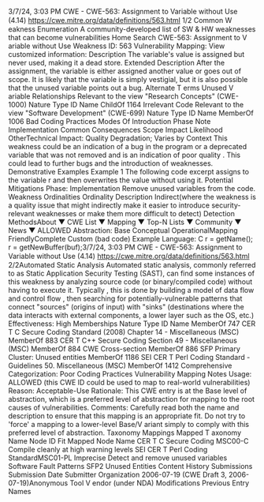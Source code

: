 3/7/24, 3:03 PM CWE - CWE-563: Assignment to Variable without Use (4.14)
https://cwe.mitre.org/data/deﬁnitions/563.html 1/2
Common W eakness Enumeration
A community-developed list of SW & HW weaknesses that can become
vulnerabilities
Home Search
CWE-563: Assignment to V ariable without Use
Weakness ID: 563
Vulnerability Mapping: 
View customized information:
 Description
The variable's value is assigned but never used, making it a dead store.
 Extended Description
After the assignment, the variable is either assigned another value or goes out of scope. It is likely that the variable is simply vestigial,
but it is also possible that the unused variable points out a bug.
 Alternate T erms
Unused V ariable
 Relationships
 Relevant to the view "Research Concepts" (CWE-1000)
Nature Type ID Name
ChildOf 1164 Irrelevant Code
 Relevant to the view "Software Development" (CWE-699)
Nature Type ID Name
MemberOf 1006 Bad Coding Practices
 Modes Of Introduction
Phase Note
Implementation
 Common Consequences
Scope Impact Likelihood
OtherTechnical Impact: Quality Degradation; Varies by Context
This weakness could be an indication of a bug in the program or a deprecated variable that was not
removed and is an indication of poor quality . This could lead to further bugs and the introduction of
weaknesses.
 Demonstrative Examples
Example 1
The following code excerpt assigns to the variable r and then overwrites the value without using it.
 Potential Mitigations
Phase: Implementation
Remove unused variables from the code.
 Weakness Ordinalities
Ordinality Description
Indirect(where the weakness is a quality issue that might indirectly make it easier to introduce security-relevant weaknesses or make
them more difficult to detect)
 Detection MethodsAbout ▼ CWE List ▼ Mapping ▼ Top-N Lists ▼ Community ▼ News ▼
ALLOWED
Abstraction: Base
Conceptual OperationalMapping
FriendlyComplete Custom
(bad code) Example Language: C 
r = getName();
r = getNewBuffer(buf);3/7/24, 3:03 PM CWE - CWE-563: Assignment to Variable without Use (4.14)
https://cwe.mitre.org/data/deﬁnitions/563.html 2/2Automated Static Analysis
Automated static analysis, commonly referred to as Static Application Security Testing (SAST), can find some instances of this
weakness by analyzing source code (or binary/compiled code) without having to execute it. Typically , this is done by building a
model of data flow and control flow , then searching for potentially-vulnerable patterns that connect "sources" (origins of input)
with "sinks" (destinations where the data interacts with external components, a lower layer such as the OS, etc.)
Effectiveness: High
 Memberships
Nature Type ID Name
MemberOf 747 CER T C Secure Coding Standard (2008) Chapter 14 - Miscellaneous (MSC)
MemberOf 883 CER T C++ Secure Coding Section 49 - Miscellaneous (MSC)
MemberOf 884 CWE Cross-section
MemberOf 886 SFP Primary Cluster: Unused entities
MemberOf 1186 SEI CER T Perl Coding Standard - Guidelines 50. Miscellaneous (MSC)
MemberOf 1412 Comprehensive Categorization: Poor Coding Practices
 Vulnerability Mapping Notes
Usage: ALLOWED (this CWE ID could be used to map to real-world vulnerabilities)
Reason: Acceptable-Use
Rationale:
This CWE entry is at the Base level of abstraction, which is a preferred level of abstraction for mapping to the root causes of
vulnerabilities.
Comments:
Carefully read both the name and description to ensure that this mapping is an appropriate fit. Do not try to 'force' a mapping to a
lower-level Base/V ariant simply to comply with this preferred level of abstraction.
 Taxonomy Mappings
Mapped T axonomy Name Node ID Fit Mapped Node Name
CER T C Secure Coding MSC00-C Compile cleanly at high warning levels
SEI CER T Perl Coding
StandardMSC01-PL Imprecise Detect and remove unused variables
Software Fault Patterns SFP2 Unused Entities
 Content History
 Submissions
Submission Date Submitter Organization
2006-07-19
(CWE Draft 3, 2006-07-19)Anonymous Tool V endor (under NDA)
 Modifications
 Previous Entry Names
